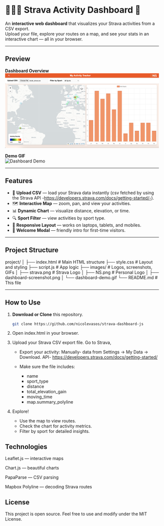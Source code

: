 # 🚴🏻‍♀️ Strava Activity Dashboard 🥇

An **interactive web dashboard** that visualizes your Strava activities from a CSV export.  
Upload your file, explore your routes on a map, and see your stats in an interactive chart — all in your browser.

---

## Preview

**Dashboard Overview**  
![Dashboard Screenshot](images/dashboard-screenshot.png)

**Demo GIF**  
![Dashboard Demo](images/dashboard-demo.gif)

---

## Features
- 📂 **Upload CSV** — load your Strava data instantly (csv fetched by using the Strava API -https://developers.strava.com/docs/getting-started/-).
- 🗺 **Interactive Map** — zoom, pan, and view your activities.
- 📊 **Dynamic Chart** — visualize distance, elevation, or time.
- 🔍 **Sport Filter** — view activities by sport type.
- 📱 **Responsive Layout** — works on laptops, tablets, and mobiles.
- 💬 **Welcome Modal** — friendly intro for first-time visitors.

---

## Project Structure
project/
│
├── index.html # Main HTML structure
├── style.css # Layout and styling
├── script.js # App logic 
├── images/ # Logos, screenshots, GIFs
│ ├── strava.png # Strava Logo
│ ├── NS.png # Personal Logo
│ ├── dashboard-screenshot.png
│ └── dashboard-demo.gif
└── README.md # This file

---

## How to Use

1. **Download or Clone** this repository.
   ```bash
   git clone https://github.com/nicolevasos/strava-dashboard-js

2. Open index.html in your browser.

3. Upload your Strava CSV export file.
  Go to Strava,
   - Export your activity:
     Manually- data from Settings → My Data → Download.
     API- https://developers.strava.com/docs/getting-started/

   - Make sure the file includes:
     - name
     - sport_type
     - distance
     - total_elevation_gain
     - moving_time
     - map.summary_polyline
  4. Explore!
     - Use the map to view routes.
     - Check the chart for activity metrics.
     - Filter by sport for detailed insights.
    
## Technologies

Leaflet.js — interactive maps

Chart.js — beautiful charts

PapaParse — CSV parsing

Mapbox Polyline — decoding Strava routes

## License

This project is open source.
Feel free to use and modify under the MIT License.

